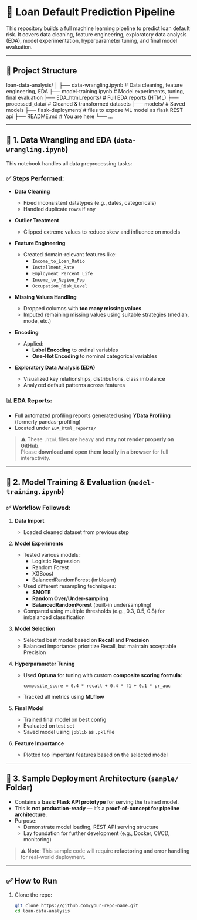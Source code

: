 # 🏦 Loan Default Prediction Pipeline

This repository builds a full machine learning pipeline to predict loan default risk. It covers data cleaning, feature engineering, exploratory data analysis (EDA), model experimentation, hyperparameter tuning, and final model evaluation.

---

## 📁 Project Structure

loan-data-analysis/
│
├── data-wrangling.ipynb # Data cleaning, feature engineering, EDA
├── model-training.ipynb # Model experiments, tuning, final evaluation
├── EDA_html_reports/ # Full EDA reports (HTML)
├── processed_data/ # Cleaned & transformed datasets
├── models/ # Saved models
├── flask-deployment/ # files to expose ML model as flask REST api 
├── README.md # You are here
└── ...



---

## 📌 1. Data Wrangling and EDA (`data-wrangling.ipynb`)

This notebook handles all data preprocessing tasks:

### ✅ Steps Performed:

- **Data Cleaning**
  - Fixed inconsistent datatypes (e.g., dates, categoricals)
  - Handled duplicate rows if any

- **Outlier Treatment**
  - Clipped extreme values to reduce skew and influence on models

- **Feature Engineering**
  - Created domain-relevant features like:
    - `Income_to_Loan_Ratio`
    - `Installment_Rate`
    - `Employment_Percent_Life`
    - `Income_to_Region_Pop`
    - `Occupation_Risk_Level`

- **Missing Values Handling**
  - Dropped columns with **too many missing values**
  - Imputed remaining missing values using suitable strategies (median, mode, etc.)

- **Encoding**
  - Applied:
    - **Label Encoding** to ordinal variables
    - **One-Hot Encoding** to nominal categorical variables

- **Exploratory Data Analysis (EDA)**
  - Visualized key relationships, distributions, class imbalance
  - Analyzed default patterns across features

### 📊 EDA Reports:
- Full automated profiling reports generated using **YData Profiling** (formerly pandas-profiling)
- Located under `EDA_html_reports/`

> ⚠️ These `.html` files are heavy and **may not render properly on GitHub**.  
> Please **download and open them locally in a browser** for full interactivity.

---

## 📌 2. Model Training & Evaluation (`model-training.ipynb`)

### ✅ Workflow Followed:

1. **Data Import**
   - Loaded cleaned dataset from previous step

2. **Model Experiments**
   - Tested various models:
     - Logistic Regression
     - Random Forest
     - XGBoost
     - BalancedRandomForest (imblearn)
   - Used different resampling techniques:
     - **SMOTE**
     - **Random Over/Under-sampling**
     - **BalancedRandomForest** (built-in undersampling)
   - Compared using multiple thresholds (e.g., 0.3, 0.5, 0.8) for imbalanced classification

3. **Model Selection**
   - Selected best model based on **Recall** and **Precision**
   - Balanced importance: prioritize Recall, but maintain acceptable Precision

4. **Hyperparameter Tuning**
   - Used **Optuna** for tuning with custom **composite scoring formula**:
     ```
     composite_score = 0.4 * recall + 0.4 * f1 + 0.1 * pr_auc
     ```
   - Tracked all metrics using **MLflow**

5. **Final Model**
   - Trained final model on best config
   - Evaluated on test set
   - Saved model using `joblib` as `.pkl` file

6. **Feature Importance**
   - Plotted top important features based on the selected model

---


## 🚀 3. Sample Deployment Architecture (`sample/` Folder)

- Contains a **basic Flask API prototype** for serving the trained model.
- This is **not production-ready** — it’s a **proof-of-concept for pipeline architecture**.
- Purpose:
  - Demonstrate model loading, REST API serving structure
  - Lay foundation for further development (e.g., Docker, CI/CD, monitoring)

> ⚠️ **Note**: This sample code will require **refactoring and error handling** for real-world deployment.

---
## ✅ How to Run

1. Clone the repo:
   ```bash
   git clone https://github.com/your-repo-name.git
   cd loan-data-analysis
